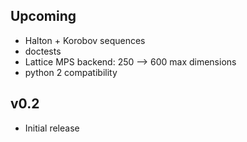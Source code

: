 ## Upcoming
- Halton + Korobov sequences
- doctests
- Lattice MPS backend: 250 --> 600 max dimensions
- python 2 compatibility

## v0.2
- Initial release